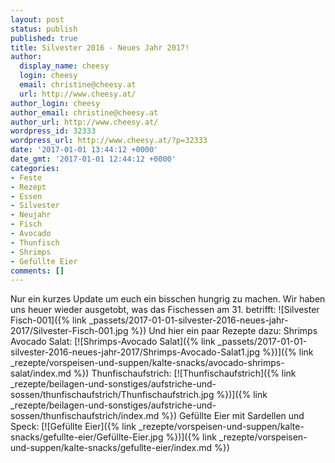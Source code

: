 ```yaml
---
layout: post
status: publish
published: true
title: Silvester 2016 - Neues Jahr 2017!
author:
  display_name: cheesy
  login: cheesy
  email: christine@cheesy.at
  url: http://www.cheesy.at/
author_login: cheesy
author_email: christine@cheesy.at
author_url: http://www.cheesy.at/
wordpress_id: 32333
wordpress_url: http://www.cheesy.at/?p=32333
date: '2017-01-01 13:44:12 +0000'
date_gmt: '2017-01-01 12:44:12 +0000'
categories:
- Feste
- Rezept
- Essen
- Silvester
- Neujahr
- Fisch
- Avocado
- Thunfisch
- Shrimps
- Gefüllte Eier
comments: []
---
```

Nur ein kurzes Update um euch ein bisschen hungrig zu machen. Wir haben uns heuer wieder ausgetobt, was das Fischessen am 31. betrifft:
![Silvester Fisch-001]({% link _passets/2017-01-01-silvester-2016-neues-jahr-2017/Silvester-Fisch-001.jpg %})
Und hier ein paar Rezepte dazu:
Shrimps Avocado Salat:
[![Shrimps-Avocado Salat]({% link _passets/2017-01-01-silvester-2016-neues-jahr-2017/Shrimps-Avocado-Salat1.jpg %})]({% link _rezepte/vorspeisen-und-suppen/kalte-snacks/avocado-shrimps-salat/index.md %})
Thunfischaufstrich:
[![Thunfischaufstrich]({% link _rezepte/beilagen-und-sonstiges/aufstriche-und-sossen/thunfischaufstrich/Thunfischaufstrich.jpg %})]({% link _rezepte/beilagen-und-sonstiges/aufstriche-und-sossen/thunfischaufstrich/index.md %})
Gefüllte Eier mit Sardellen und Speck:
[![Gefüllte Eier]({% link _rezepte/vorspeisen-und-suppen/kalte-snacks/gefullte-eier/Gefüllte-Eier.jpg %})]({% link _rezepte/vorspeisen-und-suppen/kalte-snacks/gefullte-eier/index.md %})

